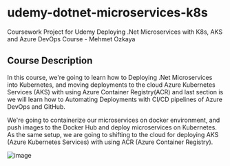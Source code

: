 # udemy-dotnet-microservices-k8s
Coursework Project for Udemy Deploying .Net Microservices with K8s, AKS and Azure DevOps Course - Mehmet Ozkaya

## Course Description

In this course, we're going to learn how to Deploying .Net Microservices into Kubernetes, and moving deployments to the cloud Azure Kubernetes Services (AKS) with using Azure Container Registry(ACR) and last section is we will learn how to Automating Deployments with CI/CD pipelines of Azure DevOps and GitHub.

We're going to containerize our microservices on docker environment, and push images to the Docker Hub and deploy microservices on Kubernetes. As the same setup, we are going to shifting to the cloud for deploying AKS (Azure Kubernetes Services) with using ACR (Azure Container Registry).

![image](https://github.com/user-attachments/assets/590f4151-7a21-445d-8197-61a147aa9b9e)
